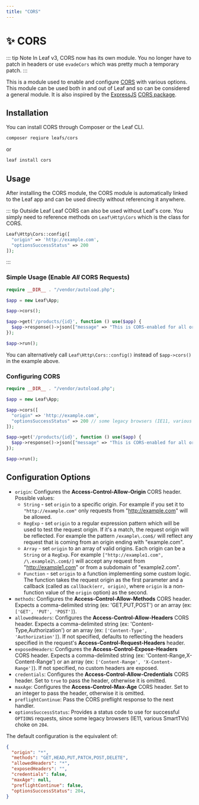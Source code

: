 ```yaml
---
title: "CORS"
---
```


<!-- markdownlint-disable no-inline-html -->
# ✨ CORS

::: tip Note
In Leaf v3, CORS now has its own module. You no longer have to patch in headers or use `evadeCors` which was pretty much a temporary patch.
:::

This is a module used to enable and configure [CORS](http://en.wikipedia.org/wiki/Cross-origin_resource_sharing) with various options. This module can be used both in and out of Leaf and so can be considered a general module. It is also inspired by the [ExpressJS](https://github.com/expressjs/express) [CORS package](https://github.com/expressjs/cors).

## Installation

You can install CORS through Composer or the Leaf CLI.

```sh
composer reqiure leafs/cors
```

or

```sh
leaf install cors
```

## Usage

After installing the CORS module, the CORS module is automatically linked to the Leaf app and can be used directly without referencing it anywhere.

::: tip Outside Leaf
Leaf CORS can also be used without Leaf's core. You simply need to reference methods on `Leaf\Http\Cors` which is the class for CORS.

```php
Leaf\Http\Cors::config([
  "origin" => 'http://example.com',
  "optionsSuccessStatus" => 200
]);
```

:::

### Simple Usage (Enable *All* CORS Requests)

```php
require __DIR__ . "/vendor/autoload.php";

$app = new Leaf\App;

$app->cors();

$app->get('/products/{id}', function () use($app) {
  $app->response()->json(["message" => "This is CORS-enabled for all origins!"]);
});

$app->run();
```

You can alternatively call `Leaf\Http\Cors::config()` instead of `$app->cors()` in the example above.

### Configuring CORS

```php
require __DIR__ . "/vendor/autoload.php";

$app = new Leaf\App;

$app->cors([
  "origin" => 'http://example.com',
  "optionsSuccessStatus" => 200 // some legacy browsers (IE11, various SmartTVs) choke on 204
]);

$app->get('/products/{id}', function () use($app) {
  $app->response()->json(["message" => "This is CORS-enabled for all origins!"]);
});

$app->run();
```

## Configuration Options

* `origin`: Configures the **Access-Control-Allow-Origin** CORS header. Possible values:
  * `String` - set `origin` to a specific origin. For example if you set it to `"http://example.com"` only requests from "http://example.com" will be allowed.
  * `RegExp` - set `origin` to a regular expression pattern which will be used to test the request origin. If it's a match, the request origin will be reflected. For example the pattern `/example\.com$/` will reflect any request that is coming from an origin ending with "example.com".
  * `Array` - set `origin` to an array of valid origins. Each origin can be a `String` or a `RegExp`. For example `["http://example1.com", /\.example2\.com$/]` will accept any request from "http://example1.com" or from a subdomain of "example2.com".
  * `Function` - set `origin` to a function implementing some custom logic. The function takes the request origin as the first parameter and a callback (called as `callback(err, origin)`, where `origin` is a non-function value of the `origin` option) as the second.
* `methods`: Configures the **Access-Control-Allow-Methods** CORS header. Expects a comma-delimited string (ex: 'GET,PUT,POST') or an array (ex: `['GET', 'PUT', 'POST']`).
* `allowedHeaders`: Configures the **Access-Control-Allow-Headers** CORS header. Expects a comma-delimited string (ex: 'Content-Type,Authorization') or an array (ex: `['Content-Type', 'Authorization']`). If not specified, defaults to reflecting the headers specified in the request's **Access-Control-Request-Headers** header.
* `exposedHeaders`: Configures the **Access-Control-Expose-Headers** CORS header. Expects a comma-delimited string (ex: 'Content-Range,X-Content-Range') or an array (ex: `['Content-Range', 'X-Content-Range']`). If not specified, no custom headers are exposed.
* `credentials`: Configures the **Access-Control-Allow-Credentials** CORS header. Set to `true` to pass the header, otherwise it is omitted.
* `maxAge`: Configures the **Access-Control-Max-Age** CORS header. Set to an integer to pass the header, otherwise it is omitted.
* `preflightContinue`: Pass the CORS preflight response to the next handler.
* `optionsSuccessStatus`: Provides a status code to use for successful `OPTIONS` requests, since some legacy browsers (IE11, various SmartTVs) choke on `204`.

The default configuration is the equivalent of:

```json
{
  "origin": "*",
  "methods": "GET,HEAD,PUT,PATCH,POST,DELETE",
  "allowedHeaders": "*",
  "exposedHeaders": "",
  "credentials": false,
  "maxAge": null,
  "preflightContinue": false,
  "optionsSuccessStatus": 204,
}
```
